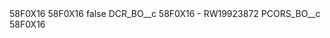<?xml version="1.0" encoding="UTF-8"?>
<CustomMetadata xmlns="http://soap.sforce.com/2006/04/metadata" xmlns:xsi="http://www.w3.org/2001/XMLSchema-instance" xmlns:xsd="http://www.w3.org/2001/XMLSchema">
    <description>58F0X16</description>
    <label>58F0X16</label>
    <protected>false</protected>
    <values>
        <field>DCR_BO__c</field>
        <value xsi:type="xsd:string">58F0X16 - RW19923872</value>
    </values>
    <values>
        <field>PCORS_BO__c</field>
        <value xsi:type="xsd:string">58F0X16</value>
    </values>
</CustomMetadata>
